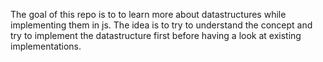 The goal of this repo is to to learn more about datastructures while
implementing them in js. The idea is to try to understand the concept
and try to implement the datastructure first before having a look at
existing implementations.
